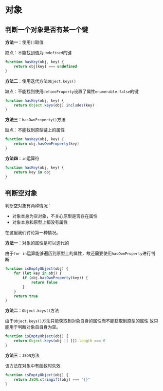 # 对象

## 判断一个对象是否有某一个键

**方法一**：使用`[]`取值

缺点：不能找到值为`undefined`的键

```js
function hasKey(obj, key) {
    return obj[key] === undefined
}
```

**方法二**：使用迭代方法`Object.keys()`

缺点：不能找到使用`defineProperty`设置了属性`enumerable:false`的键

```js
function hasKey(obj, key) {
    return Object.keys(obj).includes(key)
}
```

**方法三**：`hasOwnProperty()`方法

缺点：不能找到原型链上的属性

```js
function hasKey(obj, key) {
    return obj.hasOwnProperty(key)
}
```

**方法四**：`in`运算符

```js
function hasKey(obj, key) {
    return key in obj
}
```

## 判断空对象

判断空对象有两种情况：

-   对象本身为空对象，不关心原型是否存在属性
-   对象本身和原型上都没有属性

在这里我们讨论第一种情况。

**方法一**：对象的属性是可以迭代的

由于`for in`运算能够遍历到原型上的属性，故还需要使用`hasOwnProperty`进行判断

```js
function isEmptyObject(obj) {
    for (let key in obj) {
        if (obj.hasOwnProperty(key)) {
            return false
        }
    }
    return true
}
```

**方法二**：`Object.keys()`方法

由于`Object.keys()`方法只能获取到对象自身的属性而不能获取到原型的属性
故只能用于判断对象自自身为空。

```js
function isEmptyObject(obj) {
    return Object.keys(obj || []).length === 0
}
```

**方法三**：`JSON`方法

该方法在对象中有函数时失效

```js
function isEmptyObject(obj) {
    return JSON.stringift(obj) === "{}"
}
```


